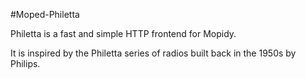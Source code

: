 #Moped-Philetta

Philetta is a fast and simple HTTP frontend for Mopidy.

It is inspired by the Philetta series of radios built back in the 1950s by Philips. 